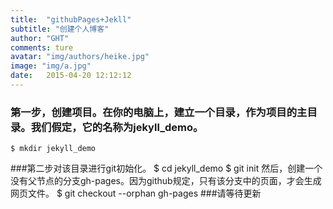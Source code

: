 ```yaml
---
title:  "githubPages+Jekll"
subtitle: "创建个人博客"
author: "GHT"
comments: ture
avatar: "img/authors/heike.jpg"
image: "img/a.jpg"
date:   2015-04-20 12:12:12
---
```


### 第一步，创建项目。在你的电脑上，建立一个目录，作为项目的主目录。我们假定，它的名称为jekyll_demo。
	$ mkdir jekyll_demo
	
###第二步对该目录进行git初始化。
	$ cd jekyll_demo
	$ git init
	然后，创建一个没有父节点的分支gh-pages。因为github规定，只有该分支中的页面，才会生成网页文件。
	$ git checkout --orphan gh-pages
###请等待更新
